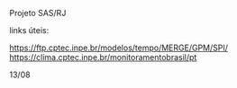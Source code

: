 Projeto SAS/RJ 

links úteis:

https://ftp.cptec.inpe.br/modelos/tempo/MERGE/GPM/SPI/
https://clima.cptec.inpe.br/monitoramentobrasil/pt


13/08